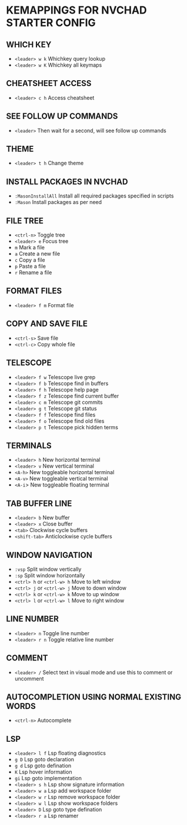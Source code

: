 # KEMAPPINGS FOR NVCHAD STARTER CONFIG

## WHICH KEY
* `<leader> w k` Whichkey query lookup
* `<leader> w K` Whichkey all keymaps


## CHEATSHEET ACCESS
* `<leader> c h` Access cheatsheet


## SEE FOLLOW UP COMMANDS
* `<leader>` Then wait for a second, will see follow up commands


## THEME
* `<leader> t h` Change theme


## INSTALL PACKAGES IN NVCHAD
* `:MasonInstallAll` Install all required packages specified in scripts
* `:Mason` Install packages as per need


## FILE TREE
* `<ctrl-n>` Toggle tree
* `<leader> e` Focus tree
* `m` Mark a file
* `a` Create a new file
* `c` Copy a file
* `p` Paste a file
* `r` Rename a file


## FORMAT FILES
* `<leader> f m` Format file


## COPY AND SAVE FILE
* `<ctrl-s>` Save file
* `<ctrl-c>` Copy whole file


## TELESCOPE
* `<leader> f w` Telescope live grep
* `<leader> f b` Telescope find in buffers
* `<leader> f h` Telescope help page
* `<leader> f z` Telescope find current buffer
* `<leader> c m` Telescope git commits
* `<leader> g t` Telescope git status
* `<leader> f f` Telescope find files
* `<leader> f o` Telescope find old files
* `<leader> p t` Telescope pick hidden terms


## TERMINALS
* `<leader> h` New horizontal terminal
* `<leader> v` New vertical terminal
* `<A-h>` New toggleable horizontal terminal
* `<A-v>` New toggleable vertical terminal
* `<A-i`> New toggleable floating terminal


## TAB BUFFER LINE
* `<leader> b` New buffer
* `<leader> x` Close buffer
* `<tab>` Clockwise cycle buffers
* `<shift-tab>` Anticlockwise cycle buffers


## WINDOW NAVIGATION
* `:vsp` Split window vertically
* `:sp` Split window horizontally
* `<ctrl> h` or `<ctrl-w> h` Move to left window
* `<ctrl> j` or `<ctrl-w> j` Move to down window
* `<ctrl> k` or `<ctrl-w> k` Move to up window
* `<ctrl> l` or `<ctrl-w> l` Move to right window


## LINE NUMBER
* `<leader> n` Toggle line number
* `<leader> r n` Toggle relative line number


## COMMENT
* `<leader> /` Select text in visual mode and use this to comment or uncomment


## AUTOCOMPLETION USING NORMAL EXISTING WORDS
* `<ctrl-n>` Autocomplete


## LSP
* `<leader> l f` Lsp floating diagnostics
* `g D` Lsp goto declaration
* `g d` Lsp goto defination
* `K` Lsp hover information
* `gi` Lsp goto implementation
* `<leader> s h` Lsp show signature information
* `<leader> w a` Lsp add workspace folder
* `<leader> w r` Lsp remove workspace folder
* `<leader> w l` Lsp show workspace folders
* `<leader> D` Lsp goto type defination
* `<leader> r a` Lsp renamer

